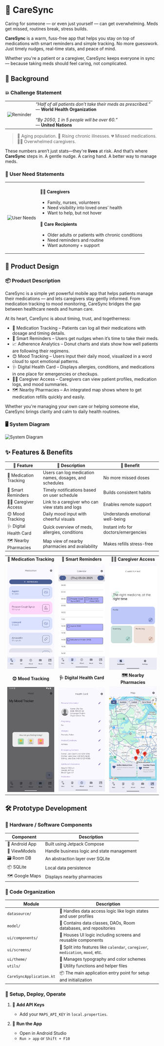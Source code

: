 # 💊 CareSync

Caring for someone — or even just yourself — can get overwhelming. Meds get missed, routines break, stress builds.

**CareSync** is a warm, fuss-free app that helps you stay on top of medications with smart reminders and simple tracking. No more guesswork. Just timely nudges, real-time stats, and peace of mind.

Whether you're a patient or a caregiver, CareSync keeps everyone in sync — because taking meds should feel caring, not complicated.

## 🌱 Background

### 💥 Challenge Statement

<table>
  <tr>
    <td><img src="reminder.jpg" alt="Reminder" width="160"/></td>
    <td>
      <em>“Half of all patients don’t take their meds as prescribed.”</em><br/>
      — <strong>World Health Organization</strong><br/><br/>
      <em>“By 2050, 1 in 5 people will be over 60.”</em><br/>
      — <strong>United Nations</strong>
    </td>
  </tr>
</table>

> 👵 Aging population.
> 💊 Rising chronic illnesses.
> 💔 Missed medications.
> 👨‍⚕️ Overwhelmed caregivers.

These numbers aren’t just stats—they're **lives** at risk. And that’s where **CareSync** steps in. A gentle nudge. A caring hand. A better way to manage meds.

### 👥 User Need Statements

<table>
  <tr>
    <td>
      <img src="users.jpg" alt="User Needs" width="240"/>
    </td>
    <td>
   <h4>👩‍⚕️ Caregivers</h4>
      <ul>
        <li>Family, nurses, volunteers</li>
        <li>Need visibility into loved ones’ health</li>
        <li>Want to help, but not hover</li>
      </ul>
   <h4>🧓 Care Recipients</h4>
      <ul>
        <li>Older adults or patients with chronic conditions</li>
        <li>Need reminders and routine</li>
        <li>Want autonomy + support</li>
      </ul>
   </td>
  </tr>
</table>

## 🎨 Product Design

### 📦 Product Description

CareSync is a simple yet powerful mobile app that helps patients manage their medications — and lets caregivers stay gently informed. From medication tracking to mood monitoring, CareSync bridges the gap between healthcare needs and human care.

At its heart, CareSync is about timing, trust, and togetherness:

- 💊 Medication Tracking – Patients can log all their medications with dosage and timing details.
- 🔔 Smart Reminders – Users get nudges when it’s time to take their meds.
- 📈 Adherence Analytics – Donut charts and stats show how well patients are following their regimens.
- 😊 Mood Tracking – Users input their daily mood, visualized in a word cloud to spot emotional patterns.
- 🩺 Digital Health Card – Displays allergies, conditions, and medications in one place for emergencies or checkups.
- 🧑‍⚕️ Caregiver Access – Caregivers can view patient profiles, medication logs, and mood summaries.
- 🗺️ Nearby Pharmacies – An integrated map shows where to get medication refills quickly and easily.

Whether you're managing your own care or helping someone else, CareSync brings clarity and calm to daily health routines.

### 🖥️ System Diagram

![System Diagram](./project-cs461-ay2024-t2-g1-2/assets/system-diagram.png)

## ✨ Features & Benefits

| 🧩 Feature             | 📝 Description                                         | 🌟 Benefit                           |
| ---------------------- | ------------------------------------------------------ | ------------------------------------ |
| 💊 Medication Tracking | Users can log medication names, dosages, and schedules | No more missed doses                 |
| 🔔 Smart Reminders     | Timely notifications based on user schedule            | Builds consistent habits             |
| 🧑‍⚕️ Caregiver Access    | Link to a caregiver who can view stats and logs        | Enables remote support               |
| 😊 Mood Tracking       | Daily mood input with cheerful visuals                 | Understands emotional well-being     |
| 🩺 Digital Health Card | Quick overview of meds, allergies, conditions          | Instant info for doctors/emergencies |
| 🗺️ Nearby Pharmacies   | Map view of nearby pharmacies and availability         | Makes refills stress-free            |

<table>
  <tr>
    <td align="center"><b>💊 Medication Tracking</b></td>
    <td align="center"><b>🔔 Smart Reminders</b></td>
    <td align="center"><b>🧑‍⚕️ Caregiver Access</b></td>
  </tr>
  <tr>
    <td><img src="assets/medication.png" alt="Medication Tracking" width="240"/></td>
    <td><img src="assets/calendar.png" alt="Smart Reminders" width="240"/></td>
    <td><img src="assets/caregiver.png" alt="Caregiver Access" width="240"/></td>
  </tr>
  <tr>
    <td align="center"><b>😊 Mood Tracking</b></td>
    <td align="center"><b>🩺 Digital Health Card</b></td>
    <td align="center"><b>🗺️ Nearby Pharmacies</b></td>
  </tr>
  <tr>
    <td><img src="assets/mood.png" alt="Mood Tracking" width="240"/></td>
    <td><img src="assets/healthcard.png" alt="Digital Health Card" width="240"/></td>
    <td><img src="assets/map.png" alt="Nearby Pharmacies" width="240"/></td>
  </tr>
</table>

## 🛠️ Prototype Development

### 🧩 Hardware / Software Components

| Component      | Description                                |
| -------------- | ------------------------------------------ |
| 📱 Android App | Built using Jetpack Compose                |
| 🧠 ViewModels  | Handle business logic and state management |
| 🗃️ Room DB     | An abstraction layer over SQLite           |
| 📦 SQLite      | Local data persistence                     |
| 🗺️ Google Maps | Displays nearby pharmacies                 |

### 📁 Code Organization

| **Module**               | **Description**                                                                 |
| ------------------------ | ------------------------------------------------------------------------------- |
| `datasource/`            | 🔌 Handles data access logic like login states and user profiles                |
| `model/`                 | 🧠 Contains data classes, DAOs, Room databases, and repositories                |
| `ui/components/`         | 🎨 Houses UI logic including screens and reusable components                    |
| `ui/screens/`            | 📱 Split into features like `calendar`, `caregiver`, `medication`, `mood`, etc. |
| `ui/theme/`              | 🎨 Manages typography and color schemes                                         |
| `utils/`                 | 🧰 Utility functions and helper files                                           |
| `CareSyncApplication.kt` | 📦 The main application entry point for setup and initialization                |

### 🚀 Setup, Deploy, Operate

1. 🔐 **Add API Keys**

   - Add your `MAPS_API_KEY` in `local.properties`.

2. 🧪 **Run the App**
   - Open in Android Studio
   - `Run > app` or `Shift + F10`